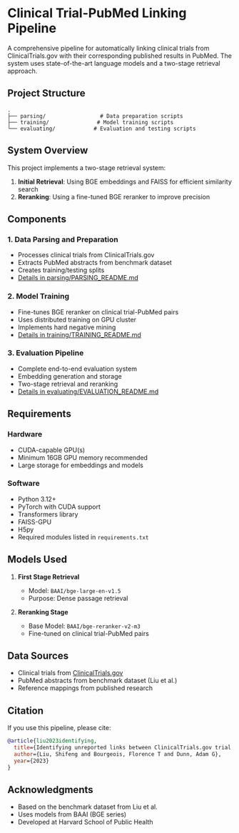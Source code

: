 # Clinical Trial-PubMed Linking Pipeline

A comprehensive pipeline for automatically linking clinical trials from ClinicalTrials.gov with their corresponding published results in PubMed. The system uses state-of-the-art language models and a two-stage retrieval approach.

## Project Structure

```
.
├── parsing/                 # Data preparation scripts
├── training/               # Model training scripts
└── evaluating/            # Evaluation and testing scripts
```

## System Overview

This project implements a two-stage retrieval system:
1. **Initial Retrieval**: Using BGE embeddings and FAISS for efficient similarity search
2. **Reranking**: Using a fine-tuned BGE reranker to improve precision


## Components

### 1. Data Parsing and Preparation
- Processes clinical trials from ClinicalTrials.gov
- Extracts PubMed abstracts from benchmark dataset
- Creates training/testing splits
- [Details in parsing/PARSING_README.md](parsing/PARSING_README.md)

### 2. Model Training
- Fine-tunes BGE reranker on clinical trial-PubMed pairs
- Uses distributed training on GPU cluster
- Implements hard negative mining
- [Details in training/TRAINING_README.md](training/TRAINING_README.md)

### 3. Evaluation Pipeline
- Complete end-to-end evaluation system
- Embedding generation and storage
- Two-stage retrieval and reranking
- [Details in evaluating/EVALUATION_README.md](evaluating/EVALUATION_README.md)

## Requirements

### Hardware
- CUDA-capable GPU(s)
- Minimum 16GB GPU memory recommended
- Large storage for embeddings and models

### Software
- Python 3.12+
- PyTorch with CUDA support
- Transformers library
- FAISS-GPU
- H5py
- Required modules listed in `requirements.txt`

## Models Used

1. **First Stage Retrieval**
   - Model: `BAAI/bge-large-en-v1.5`
   - Purpose: Dense passage retrieval

2. **Reranking Stage**
   - Base Model: `BAAI/bge-reranker-v2-m3`
   - Fine-tuned on clinical trial-PubMed pairs

## Data Sources

- Clinical trials from [ClinicalTrials.gov](https://clinicaltrials.gov/)
- PubMed abstracts from benchmark dataset (Liu et al.)
- Reference mappings from published research

## Citation

If you use this pipeline, please cite:
```bibtex
@article{liu2023identifying,
  title={Identifying unreported links between ClinicalTrials.gov trial registrations and their published results},
  author={Liu, Shifeng and Bourgeois, Florence T and Dunn, Adam G},
  year={2023}
}
```



## Acknowledgments

- Based on the benchmark dataset from Liu et al.
- Uses models from BAAI (BGE series)
- Developed at Harvard School of Public Health 